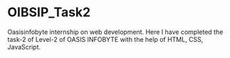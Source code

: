 # OIBSIP_Task2
Oasisinfobyte internship on web development. Here I have completed the task-2 of Level-2 of OASIS INFOBYTE with the help of HTML, CSS, JavaScript.
